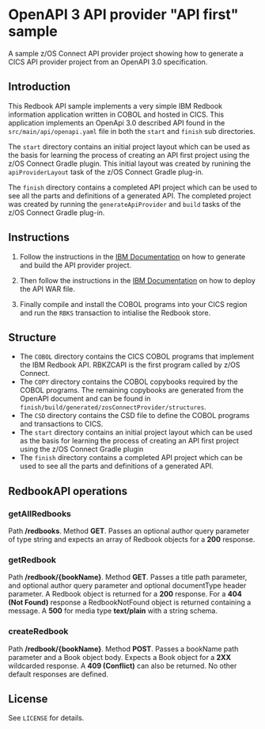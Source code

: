 # OpenAPI 3 API provider "API first" sample
A sample z/OS Connect API provider project showing how to generate a CICS API provider project from an OpenAPI 3.0 specification.

## Introduction
This Redbook API sample implements a very simple IBM Redbook information application written in COBOL and hosted in CICS. This application implements an OpenApi 3.0 described API found in the `src/main/api/openapi.yaml` file in both the `start` and `finish` sub directories.

The `start` directory contains an initial project layout which can be used as the basis for learning the process of creating an API first project using the z/OS Connect Gradle plugin. This initial layout was created by runining the `apiProviderLayout` task of the z/OS Connect Gradle plug-in.

The `finish` directory contains a completed API project which can be used to see all the parts and definitions of a generated API. The completed project was created by running the `generateApiProvider` and `build` tasks of the z/OS Connect Gradle plug-in.

## Instructions
1. Follow the instructions in the [IBM Documentation](https://www.ibm.com/docs/en/zos-connect/zos-connect/3.0?topic=provider-using-api-gradle-plug-in) on how to generate and build the API provider project. 

2. Then follow the instructions in the [IBM Documentation](https://www.ibm.com/docs/en/zos-connect/zos-connect/3.0?topic=overview-api-provider-devops) on how to deploy the API WAR file.

3. Finally compile and install the COBOL programs into your CICS region and run the `RBKS` transaction to intialise the Redbook store.

## Structure
* The `COBOL` directory contains the CICS COBOL programs that implement the IBM Redbook API. RBKZCAPI is the first program called by z/OS Connect.
* The `COPY` directory contains the COBOL copybooks required by the COBOL programs. The remaining copybooks are generated from the OpenAPI document and can be found in `finish/build/generated/zosConnectProvider/structures`.
* The `CSD` directory contains the CSD file to define the COBOL programs and transactions to CICS.
* The `start` directory contains an initial project layout which can be used as the basis for learning the process of creating an API first project using the z/OS Connect Gradle plugin
* The `finish` directory contains a completed API project which can be used to see all the parts and definitions of a generated API.

## RedbookAPI operations
### getAllRedbooks
Path **/redbooks**. Method **GET**. Passes an optional author query parameter of type string and expects an array of Redbook objects for a **200** response.

### getRedbook
Path **/redbook/{bookName}**. Method **GET**. Passes a title path parameter, and optional author query parameter and optional documentType header parameter. A Redbook object is returned for a **200** response. For a **404 (Not Found)** response a RedbookNotFound object is returned containing a message. A **500** for media type **text/plain** with a string schema.

### createRedbook
Path **/redbook/{bookName}**. Method **POST**. Passes a bookName path parameter and a Book object body. Expects a Book object for a **2XX** wildcarded response. A **409 (Conflict)** can also be returned. No other default responses are defined.

## License
See `LICENSE` for details.